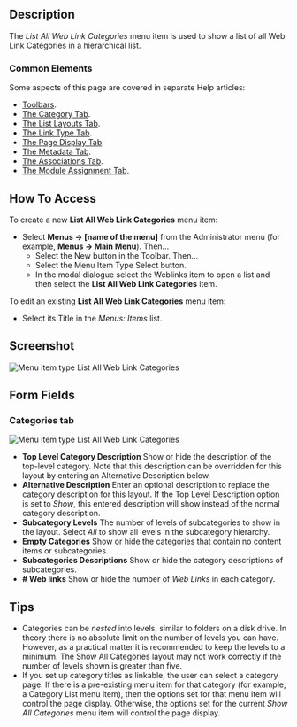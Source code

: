 <!-- Filename: Help4.x:Menus_Menu_Item_Weblink_Categories / Display title: List All Web Link Categories -->

## Description

The *List All Web Link Categories* menu item is used to show a list of all 
Web Link Categories in a hierarchical list. 

### Common Elements

Some aspects of this page are covered in separate Help articles:

* [Toolbars](jdocmanual?article=help/common-elements/toolbars).
* [The Category Tab](jdocmanual?article=help/menu-items-common/menu-item-category).
* [The List Layouts Tab](jdocmanual?article=help/menu-items-common/menu-item-list-layouts).
* [The Link Type Tab](jdocmanual?article=help/menu-items-common/menu-item-link-type).
* [The Page Display Tab](jdocmanual?article=help/menu-items-common/menu-item-page-display).
* [The Metadata Tab](jdocmanual?article=help/menu-items-common/menu-item-metadata).
* [The Associations Tab](jdocmanual?article=help/common-elements/edit-associations).
* [The Module Assignment Tab](jdocmanual?article=help/menu-items-common/menu-item-module-assignment).

## How To Access

To create a new **List All Web Link Categories** menu item:

- Select **Menus → \[name of the menu\]** from the Administrator
  menu (for example, **Menus → Main Menu**). Then...
  - Select the New button in the Toolbar. Then...
  - Select the Menu Item Type Select button.
  - In the modal dialogue select the Weblinks item to open a list and then
    select the **List All Web Link Categories** item.

To edit an existing **List All Web Link Categories** menu item:

- Select its Title in the *Menus: Items* list.

## Screenshot

![Menu item type List All Web Link Categories](../../../en/images/menu-items/weblinks-list-all-web-link-categories-details-tab.png)

## Form Fields

### Categories tab

![Menu item type List All Web Link Categories](../../../en/images/menu-items/weblinks-list-all-web-link-categories-categories-tab.png)

- **Top Level Category Description** Show or hide the description of the 
  top-level category. Note that this description can be overridden for this 
  layout by entering an Alternative Description below.
- **Alternative Description** Enter an optional description to
  replace the category description for this layout. If the
  Top Level Description option is set to *Show*, this entered
  description will show instead of the normal category description.
- **Subcategory Levels** The number of levels of subcategories to show in the
  layout. Select *All* to show all levels in the subcategory hierarchy.
- **Empty Categories** Show or hide the categories that contain no content 
  items or subcategories.
- **Subcategories Descriptions** Show or hide the category descriptions of 
  subcategories.
- **\# Web links** Show or hide the number of *Web Links* in each category.

## Tips

- Categories can be *nested* into levels, similar to folders on a disk
  drive. In theory there is no absolute limit on the number of levels
  you can have. However, as a practical matter it is recommended to keep
  the levels to a minimum. The Show All Categories layout may not work
  correctly if the number of levels shown is greater than five.
- If you set up category titles as linkable, the user can select a category
  page. If there is a pre-existing menu item for that category
  (for example, a Category List menu item), then the options set for that 
  menu item will control the page display. Otherwise, the options set for 
  the current *Show All Categories* menu item will control the page display.
